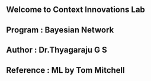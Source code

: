 ## Welcome to Context Innovations Lab
## Program : Bayesian Network 
## Author : Dr.Thyagaraju G S
## Reference : ML by Tom Mitchell


